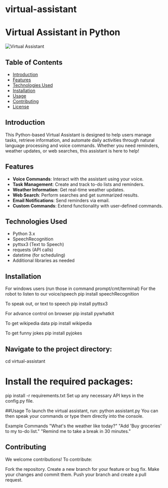 # virtual-assistant

# Virtual Assistant in Python

![Virtual Assistant](https://github.com/mmirthula02/AI-Personal-Voice-assistant-using-Python)

## Table of Contents

- [Introduction](#introduction)
- [Features](#features)
- [Technologies Used](#technologies-used)
- [Installation](#installation)
- [Usage](#usage)
- [Contributing](#contributing)
- [License](#license)

## Introduction

This Python-based Virtual Assistant is designed to help users manage tasks, retrieve information, and automate daily activities through natural language processing and voice commands. Whether you need reminders, weather updates, or web searches, this assistant is here to help!

## Features

- **Voice Commands**: Interact with the assistant using your voice.
- **Task Management**: Create and track to-do lists and reminders.
- **Weather Information**: Get real-time weather updates.
- **Web Search**: Perform searches and get summarized results.
- **Email Notifications**: Send reminders via email.
- **Custom Commands**: Extend functionality with user-defined commands.

## Technologies Used

- Python 3.x
- SpeechRecognition
- pyttsx3 (Text to Speech)
- requests (API calls)
- datetime (for scheduling)
- Additional libraries as needed

## Installation

For windows users
(run those in command prompt/cmt/terminal) For the robot to listen to our voice/speech pip install speechRecognition

To speak out, or text to speech pip install pyttsx3

For advance control on browser pip install pywhatkit

To get wikipedia data pip install wikipedia

To get funny jokes pip install pyjokes





## Navigate to the project directory:
cd virtual-assistant

# Install the required packages:
pip install -r requirements.txt
Set up any necessary API keys in the config.py file.

##Usage
To launch the virtual assistant, run:
python assistant.py
You can then speak your commands or type them directly into the console.

 Example Commands
"What's the weather like today?"
"Add 'Buy groceries' to my to-do list."
"Remind me to take a break in 30 minutes."

## Contributing
We welcome contributions! To contribute:

Fork the repository.
Create a new branch for your feature or bug fix.
Make your changes and commit them.
Push your branch and create a pull request.
